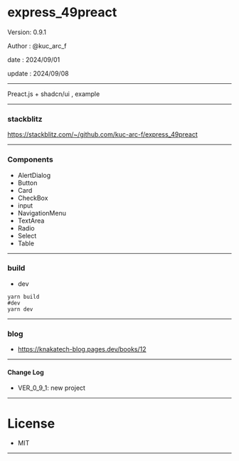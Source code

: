 ﻿# express_49preact

 Version: 0.9.1

 Author  : @kuc_arc_f

 date   : 2024/09/01
 
 update : 2024/09/08

***

Preact.js + shadcn/ui , example

***
### stackblitz

https://stackblitz.com/~/github.com/kuc-arc-f/express_49preact

***
### Components
* AlertDialog
* Button
* Card
* CheckBox
* input
* NavigationMenu
* TextArea
* Radio
* Select
* Table

***
### build
* dev
```
yarn build
#dev
yarn dev
```

***
### blog

* https://knakatech-blog.pages.dev/books/12

***
#### Change Log
* VER_0_9_1: new project

***
# License

* MIT

***

